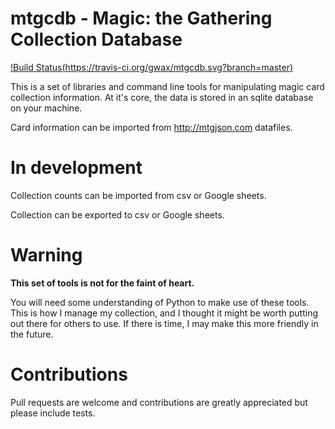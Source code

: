 # mtgcdb - Magic: the Gathering Collection Database

[!Build Status(https://travis-ci.org/gwax/mtgcdb.svg?branch=master)](https://travis-ci.org/gwax/mtgcdb)

This is a set of libraries and command line tools for manipulating magic
card collection information. At it's core, the data is stored in an
sqlite database on your machine.

Card information can be imported from http://mtgjson.com datafiles.

# In development

Collection counts can be imported from csv or Google sheets.

Collection can be exported to csv or Google sheets.

# Warning

**This set of tools is not for the faint of heart.**

You will need some understanding of Python to make use of these tools. This is
how I manage my collection, and I thought it might be worth putting out there
for others to use. If there is time, I may make this more friendly in the
future.

# Contributions

Pull requests are welcome and contributions are greatly appreciated but please
include tests.
